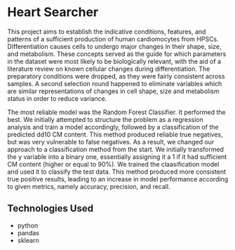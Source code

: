 # Heart Searcher

This project aims to establish the indicative conditions, features, and patterns of a sufficient production of human cardiomocytes from HPSCs. Differentiation causes cells to undergo major changes in their shape, size, and metabolism. These concepts served as the guide for which parameters in the dataset were most likely to be biologically relevant, with the aid of a literature review on known cellular changes during differentiation. The preparatory conditions were dropped, as they were fairly consistent across samples. A second selection round happened to eliminate variables which are similar representations of changes in cell shape, size and metabolism status in order to reduce variance. 

The most reliable model was the Random Forest Classifier. It performed the best. We initially attempted to structure the problem as a regression analysis and train a model accordingly, followed by a classification of the predicted dd10 CM content. This method produced reliable true negatives, but was very vulnerable to false negatives. As a result, we changed our approach to a classification method from the start. We initially transformed the y variable into a binary one, essentially assigning it a 1 if it had sufficient CM content (higher or equal to 90%). We trained the claasification model and used it to classify the test data. This method produced more consistent true positive results, leading to an increase in model performance according to given metrics, namely accuracy, precision, and recall. 

## Technologies Used
* python
* pandas
* sklearn





